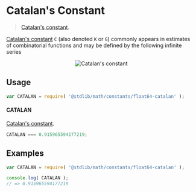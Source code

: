 # Catalan's Constant

> [Catalan's constant][catalan-constant].

<!-- <intro> -->

[Catalan's constant][catalan-constant] `C` (also denoted `K` or `G`) commonly appears in estimates of combinatorial functions and may be defined by the following infinite series

<!-- <equation class="equation" label="eq:catalan_constant" align="center" raw="C = \sum_{n=0}^{\infty} \frac{(-1)^{n}}{(2n+1)^2} = \frac{1}{1^2} - \frac{1}{3^2} + \frac{1}{5^2} - \frac{1}{7^2} + \cdots" alt="Catalan's constant"> -->

<div class="equation" align="center" data-raw-text="C = \sum_{n=0}^{\infty} \frac{(-1)^{n}}{(2n+1)^2} = \frac{1}{1^2} - \frac{1}{3^2} + \frac{1}{5^2} - \frac{1}{7^2} + \cdots" data-equation="eq:catalan_constant">
    <img src="https://cdn.rawgit.com/stdlib-js/stdlib/dcfbde01724b24636e67310985ff1cc50f88e1af/lib/node_modules/@stdlib/math/constants/float64-catalan/docs/img/catalan.svg" alt="Catalan's constant">
    <br>
</div>

<!-- </equation> -->

<!-- </intro> -->


<!-- <usage> -->

## Usage

``` javascript
var CATALAN = require( '@stdlib/math/constants/float64-catalan' );
```

#### CATALAN

[Catalan's constant][catalan-constant].

``` javascript
CATALAN === 0.915965594177219;
```

<!-- </usage> -->


<!-- <examples> -->

## Examples

<!-- TODO: better example -->

``` javascript
var CATALAN = require( '@stdlib/math/constants/float64-catalan' );

console.log( CATALAN );
// => 0.915965594177219
```

<!-- </examples> -->


<!-- <links> -->

[catalan-constant]: http://en.wikipedia.org/wiki/Catalan%27s_constant

<!-- </links> -->
